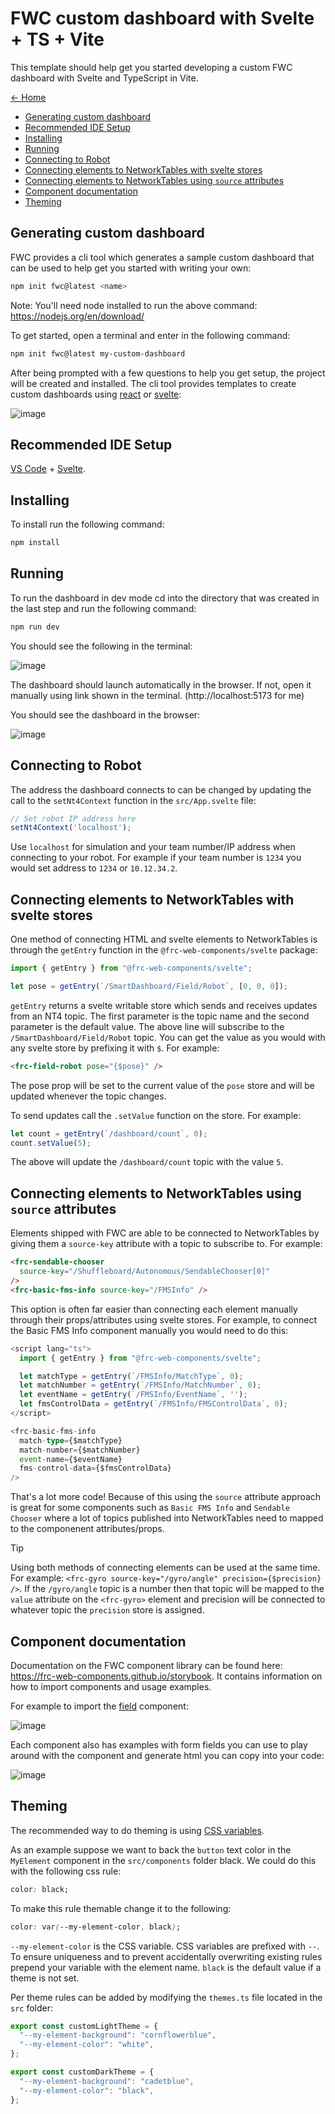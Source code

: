 # FWC custom dashboard with Svelte + TS + Vite

This template should help get you started developing a custom FWC dashboard with Svelte and TypeScript in Vite.

[<- Home](/README.md)

-   [Generating custom dashboard](#generating-custom-dashboard)
-   [Recommended IDE Setup](#recommended-ide-setup)
-   [Installing](#installing)
-   [Running](#running)
-   [Connecting to Robot](#connecting-to-robot)
-   [Connecting elements to NetworkTables with svelte stores](#connecting-elements-to-networktables-with-svelte-stores)
-   [Connecting elements to NetworkTables using `source` attributes](#connecting-elements-to-networktables-using-source-attributes)
-   [Component documentation](#component-documentation)
-   [Theming](#theming)

## Generating custom dashboard

FWC provides a cli tool which generates a sample custom dashboard that can be used to help get you started with writing your own:

```bash
npm init fwc@latest <name>
```

Note: You'll need <span class="title-ref">node</span> installed to run
the above command: <https://nodejs.org/en/download/>

To get started, open a terminal and enter in the following command:

```bash
npm init fwc@latest my-custom-dashboard
```

After being prompted with a few questions to help you get setup, the project will be created and installed. The cli tool provides templates to create custom dashboards using [react](https://react.dev/) or [svelte](https://svelte.dev/):

![image](./docs/creating-plugin.png)

## Recommended IDE Setup

[VS Code](https://code.visualstudio.com/) + [Svelte](https://marketplace.visualstudio.com/items?itemName=svelte.svelte-vscode).

## Installing

To install run the following command:

```bash
npm install
```

## Running

To run the dashboard in dev mode cd into the directory that was created in the last step and run the following command:

```bash
npm run dev
```

You should see the following in the terminal:

![image](./docs/running-in-dev.png)

The dashboard should launch automatically in the browser. If not, open it manually using link shown in the terminal. (http://localhost:5173 for me)

You should see the dashboard in the browser:

![image](./docs/custom-dashboard.png)

## Connecting to Robot

The address the dashboard connects to can be changed by updating the call to the `setNt4Context` function in the  `src/App.svelte` file:

```typescript
// Set robot IP address here
setNt4Context('localhost');
```

Use `localhost` for simulation and your team number/IP address when connecting to your robot. For example if your team number is `1234` you would set address to `1234` or `10.12.34.2`.

## Connecting elements to NetworkTables with svelte stores

One method of connecting HTML and svelte elements to NetworkTables is through the `getEntry` function in the `@frc-web-components/svelte` package:

```typescript
import { getEntry } from "@frc-web-components/svelte";

let pose = getEntry(`/SmartDashboard/Field/Robot`, [0, 0, 0]);
```

`getEntry` returns a svelte writable store which sends and receives updates from an NT4 topic. The first parameter is the topic name and the second parameter is the default value. The above line will subscribe to the `/SmartDashboard/Field/Robot` topic. You can get the value as you would with any svelte store by prefixing it with `$`. For example:

```html
<frc-field-robot pose="{$pose}" />
```

The pose prop will be set to the current value of the `pose` store and will be updated whenever the topic changes.

To send updates call the `.setValue` function on the store. For example:

```typescript
let count = getEntry(`/dashboard/count`, 0);
count.setValue(5);
```

The above will update the `/dashboard/count` topic with the value `5`.

## Connecting elements to NetworkTables using `source` attributes

Elements shipped with FWC are able to be connected to NetworkTables by giving them a `source-key` attribute with a topic to subscribe to. For example:

```html
<frc-sendable-chooser
  source-key="/Shuffleboard/Autonomous/SendableChooser[0]"
/>
<frc-basic-fms-info source-key="/FMSInfo" />
```

This option is often far easier than connecting each element manually through their props/attributes using svelte stores. For example, to connect the Basic FMS Info component manually you would need to do this:

```typescript
<script lang="ts">
  import { getEntry } from "@frc-web-components/svelte";

  let matchType = getEntry(`/FMSInfo/MatchType`, 0);
  let matchNumber = getEntry(`/FMSInfo/MatchNumber`, 0);
  let eventName = getEntry(`/FMSInfo/EventName`, '');
  let fmsControlData = getEntry(`/FMSInfo/FMSControlData`, 0);
</script>

<frc-basic-fms-info
  match-type={$matchType}
  match-number={$matchNumber}
  event-name={$eventName}
  fms-control-data={$fmsControlData}
/>
```

That's a lot more code! Because of this using the `source` attribute approach is great for some components such as `Basic FMS Info` and `Sendable Chooser` where a lot of topics published into NetworkTables need to mapped to the componenent attributes/props.

> [!TIP]
> Using both methods of connecting elements can be used at the same time. For example: `<frc-gyro source-key="/gyro/angle" precision={$precision} />`. If the `/gyro/angle` topic is a number then that topic will be mapped to the `value` attribute on the `<frc-gyro>` element and precision will be connected to whatever topic the `precision` store is assigned.

## Component documentation

Documentation on the FWC component library can be found here: https://frc-web-components.github.io/storybook. It contains information on how to import components and usage examples.

For example to import the [field](https://frc-web-components.github.io/storybook/?path=/docs/frc-field--docs) component:

![image](./docs/import-svelte-component.png)

Each component also has examples with form fields you can use to play around with the component and generate html you can copy into your code:

![image](./docs/svelte-usage-example.png)

## Theming

The recommended way to do theming is using [CSS variables](https://developer.mozilla.org/en-US/docs/Web/CSS/Using_CSS_custom_properties).

As an example suppose we want to back the `button` text color in the `MyElement` component in the `src/components` folder black. We could do this with the following css rule:

```css
color: black;
```

To make this rule themable change it to the following:

```css
color: var(--my-element-color, black);
```

`--my-element-color` is the CSS variable. CSS variables are prefixed with `--`. To ensure uniqueness and to prevent accidentally overwriting existing rules prepend your variable with the element name. `black` is the default value if a theme is not set.

Per theme rules can be added by modifying the `themes.ts` file located in the `src` folder:

```typescript
export const customLightTheme = {
  "--my-element-background": "cornflowerblue",
  "--my-element-color": "white",
};

export const customDarkTheme = {
  "--my-element-background": "cadetblue",
  "--my-element-color": "black",
};
```
